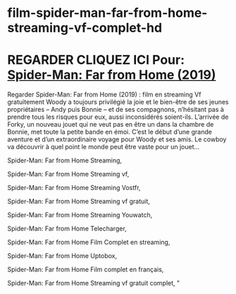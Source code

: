 # film-spider-man-far-from-home-streaming-vf-complet-hd
 # <h1>REGARDER CLIQUEZ ICI Pour: <a href="https://tubeplus.xyz/movie/429617-spider-man-far-from-home">Spider-Man: Far from Home (2019)</a></h1>

Regarder Spider-Man: Far from Home (2019) : film en streaming Vf gratuitement Woody a toujours privilégié la joie et le bien-être de ses jeunes propriétaires – Andy puis Bonnie – et de ses compagnons, n’hésitant pas à prendre tous les risques pour eux, aussi inconsidérés soient-ils. L’arrivée de Forky, un nouveau jouet qui ne veut pas en être un dans la chambre de Bonnie, met toute la petite bande en émoi. C’est le début d’une grande aventure et d’un extraordinaire voyage pour Woody et ses amis. Le cowboy va découvrir à quel point le monde peut être vaste pour un jouet…

Spider-Man: Far from Home Streaming,

Spider-Man: Far from Home Streaming vf,

Spider-Man: Far from Home Streaming Vostfr,

Spider-Man: Far from Home Streaming vf gratuit,

Spider-Man: Far from Home Streaming Youwatch,

Spider-Man: Far from Home Telecharger,

Spider-Man: Far from Home Film Complet en streaming,

Spider-Man: Far from Home Uptobox,

Spider-Man: Far from Home Film complet en français,

Spider-Man: Far from Home Streaming vf gratuit complet, "
